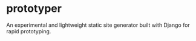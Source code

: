 # prototyper
An experimental and lightweight static site generator built with Django for rapid prototyping.
